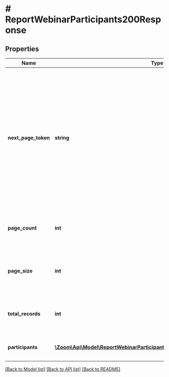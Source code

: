 # # ReportWebinarParticipants200Response

## Properties

Name | Type | Description | Notes
------------ | ------------- | ------------- | -------------
**next_page_token** | **string** | The next page token is used to paginate through large result sets. A next page token will be returned whenever the set of available results exceeds the current page size. The expiration period for this token is 15 minutes. | [optional]
**page_count** | **int** | The number of pages returned for the request made. | [optional]
**page_size** | **int** | The number of records returned within a single API call. | [optional] [default to 30]
**total_records** | **int** | The number of all records available across pages. | [optional]
**participants** | [**\Zoom\Api\Model\ReportWebinarParticipants200ResponseAllOfParticipantsInner[]**](ReportWebinarParticipants200ResponseAllOfParticipantsInner.md) | Information about the webinar participant. | [optional]

[[Back to Model list]](../../README.md#models) [[Back to API list]](../../README.md#endpoints) [[Back to README]](../../README.md)
